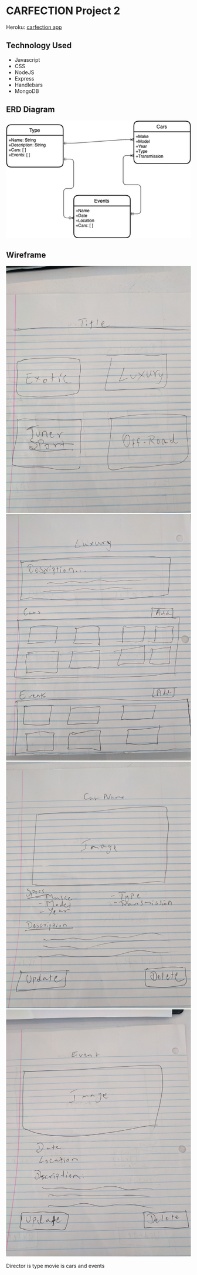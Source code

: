 # CARFECTION Project 2

Heroku: <a href="https://tranquil-inlet-04681.herokuapp.com/type">carfection app</a>

## Technology Used
- Javascript
- CSS
- NodeJS
- Express
- Handlebars
- MongoDB

## ERD Diagram
!['ERD Diagram'](/img/erd_diagram.jpg)

## Wireframe
!['Wireframe 1'](/img/wireframe1.jpg)
!['Wireframe 2'](/img/wireframe2.jpg)
!['Wireframe 3'](/img/wireframe3.jpg)
!['Wireframe 4'](/img/wireframe4.jpg)


Director is type 
movie is cars and events